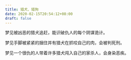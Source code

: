 ```yaml
---
title: 猎犬、猎狗
date: 2020-02-15T20:54:12+08:00
draft: false
---
```


梦见被凶恶的猎犬追赶，能识破仇人的每个阴谋诡计。

梦见手脚被紧紧的捆住并有猎犬在抓咬自己的肉，会被判死刑。

梦见一个很仇的人带着许多猎犬闯入自己的家杀人，会身染恶疾。